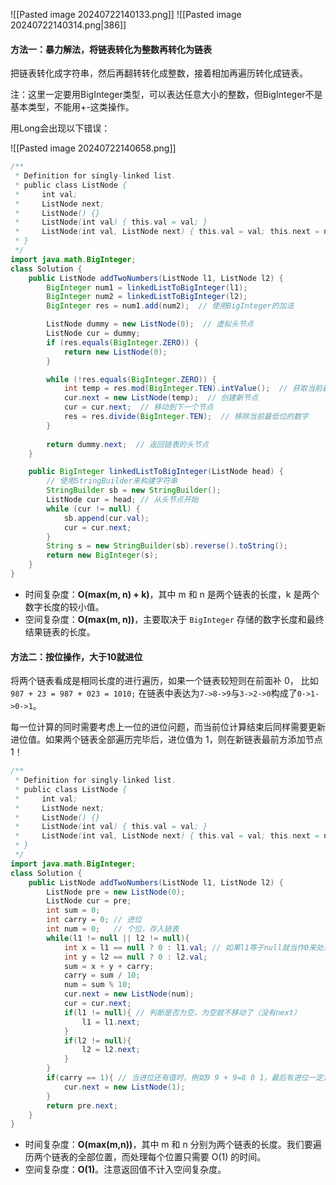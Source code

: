 ![[Pasted image 20240722140133.png]]
![[Pasted image 20240722140314.png|386]]

#### 方法一：暴力解法，将链表转化为整数再转化为链表

把链表转化成字符串，然后再翻转转化成整数，接着相加再遍历转化成链表。

注：这里一定要用BigInteger类型，可以表达任意大小的整数，但BigInteger不是基本类型，不能用+-这类操作。

用Long会出现以下错误：

![[Pasted image 20240722140658.png]]


```java
/**
 * Definition for singly-linked list.
 * public class ListNode {
 *     int val;
 *     ListNode next;
 *     ListNode() {}
 *     ListNode(int val) { this.val = val; }
 *     ListNode(int val, ListNode next) { this.val = val; this.next = next; }
 * }
 */
import java.math.BigInteger;
class Solution {
    public ListNode addTwoNumbers(ListNode l1, ListNode l2) {
        BigInteger num1 = linkedListToBigInteger(l1);
        BigInteger num2 = linkedListToBigInteger(l2);
        BigInteger res = num1.add(num2);  // 使用BigInteger的加法

        ListNode dummy = new ListNode(0);  // 虚拟头节点
        ListNode cur = dummy;
        if (res.equals(BigInteger.ZERO)) {
            return new ListNode(0);
        }

        while (!res.equals(BigInteger.ZERO)) {
            int temp = res.mod(BigInteger.TEN).intValue();  // 获取当前最低位的数字
            cur.next = new ListNode(temp);  // 创建新节点
            cur = cur.next;  // 移动到下一个节点
            res = res.divide(BigInteger.TEN);  // 移除当前最低位的数字
        }
        
        return dummy.next;  // 返回链表的头节点
    }

    public BigInteger linkedListToBigInteger(ListNode head) {
        // 使用StringBuilder来构建字符串
        StringBuilder sb = new StringBuilder();
        ListNode cur = head; // 从头节点开始
        while (cur != null) {
            sb.append(cur.val); 
            cur = cur.next; 
        }
        String s = new StringBuilder(sb).reverse().toString();
        return new BigInteger(s);
    }
}
```

- 时间复杂度：**O(max(m, n) + k)**，其中 m 和 n 是两个链表的长度，k 是两个数字长度的较小值。
- 空间复杂度：**O(max(m, n))**，主要取决于 `BigInteger` 存储的数字长度和最终结果链表的长度。

#### 方法二：按位操作，大于10就进位

将两个链表看成是相同长度的进行遍历，如果一个链表较短则在前面补 0，
比如 `987 + 23 = 987 + 023 = 1010;`
在链表中表达为`7->8->9`与`3->2->0`构成了`0->1->0->1`。

每一位计算的同时需要考虑上一位的进位问题，而当前位计算结束后同样需要更新进位值。如果两个链表全部遍历完毕后，进位值为 1，则在新链表最前方添加节点 1！

```java
/**
 * Definition for singly-linked list.
 * public class ListNode {
 *     int val;
 *     ListNode next;
 *     ListNode() {}
 *     ListNode(int val) { this.val = val; }
 *     ListNode(int val, ListNode next) { this.val = val; this.next = next; }
 * }
 */
import java.math.BigInteger;
class Solution {
    public ListNode addTwoNumbers(ListNode l1, ListNode l2) {
        ListNode pre = new ListNode(0);
        ListNode cur = pre;
        int sum = 0;
        int carry = 0; // 进位
        int num = 0;   // 个位，存入链表
        while(l1 != null || l2 != null){
            int x = l1 == null ? 0 : l1.val; // 如果l1等于null就当作0来处理
            int y = l2 == null ? 0 : l2.val;
            sum = x + y + carry; 
            carry = sum / 10;
            num = sum % 10;
            cur.next = new ListNode(num);
            cur = cur.next;
            if(l1 != null){ // 判断是否为空，为空就不移动了（没有next）
                l1 = l1.next;
            }
            if(l2 != null){
                l2 = l2.next;
            }
        }
        if(carry == 1){ // 当进位还有值时，例如9 9 + 9=8 0 1，最后有进位一定是1
            cur.next = new ListNode(1);
        }
        return pre.next;
    }
}
```

- 时间复杂度：**O(max(m,n))**，其中 m 和 n 分别为两个链表的长度。我们要遍历两个链表的全部位置，而处理每个位置只需要 O(1) 的时间。
- 空间复杂度：**O(1)**。注意返回值不计入空间复杂度。
